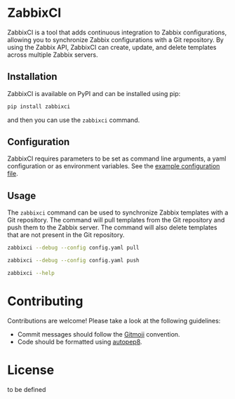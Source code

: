 # ZabbixCI

ZabbixCI is a tool that adds continuous integration to Zabbix configurations,
allowing you to synchronize Zabbix configurations with a Git repository. By
using the Zabbix API, ZabbixCI can create, update, and delete templates across
multiple Zabbix servers.

## Installation

ZabbixCI is available on PyPI and can be installed using pip:

```bash
pip install zabbixci
```

and then you can use the `zabbixci` command.

## Configuration

ZabbixCI requires parameters to be set as command line arguments, a yaml
configuration or as environment variables. See the
[example configuration file](config.yaml.example).

## Usage

The `zabbixci` command can be used to synchronize Zabbix templates with a Git
repository. The command will pull templates from the Git repository and push
them to the Zabbix server. The command will also delete templates that are not
present in the Git repository.

```bash
zabbixci --debug --config config.yaml pull

zabbixci --debug --config config.yaml push

zabbixci --help
```

# Contributing

Contributions are welcome! Please take a look at the following guidelines:

- Commit messages should follow the [Gitmoji](https://gitmoji.dev/) convention.
- Code should be formatted using [autopep8](https://pypi.org/project/autopep8/).

# License

to be defined
